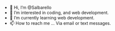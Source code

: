 - 👋 Hi, I’m @Salbarello
- 👀 I’m interested in coding, and web development. 
- 🌱 I’m currently learning web development.
- 📫 How to reach me ... Via email or text messages.

<!---
Salbarello/Salbarello is a ✨ special ✨ repository because its `README.md` (this file) appears on your GitHub profile.
You can click the Preview link to take a look at your changes.
--->
